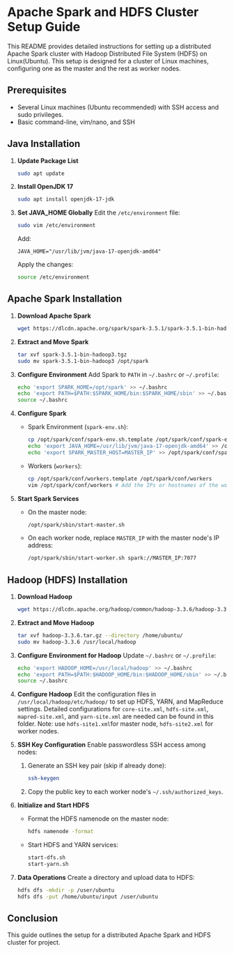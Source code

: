 
# Apache Spark and HDFS Cluster Setup Guide

This README provides detailed instructions for setting up a distributed Apache Spark cluster with Hadoop Distributed File System (HDFS) on Linux(Ubuntu). This setup is designed for a cluster of Linux machines, configuring one as the master and the rest as worker nodes.

## Prerequisites

- Several Linux machines (Ubuntu recommended) with SSH access and sudo privileges.
- Basic command-line, vim/nano, and SSH

## Java Installation

1. **Update Package List**
    ```bash
    sudo apt update
    ```

2. **Install OpenJDK 17**
    ```bash
    sudo apt install openjdk-17-jdk
    ```

3. **Set JAVA_HOME Globally**
    Edit the `/etc/environment` file:
    ```bash
    sudo vim /etc/environment
    ```
    Add:
    ```plaintext
    JAVA_HOME="/usr/lib/jvm/java-17-openjdk-amd64"
    ```
    Apply the changes:
    ```bash
    source /etc/environment
    ```

## Apache Spark Installation

1. **Download Apache Spark**
    ```bash
    wget https://dlcdn.apache.org/spark/spark-3.5.1/spark-3.5.1-bin-hadoop3.tgz
    ```

2. **Extract and Move Spark**
    ```bash
    tar xvf spark-3.5.1-bin-hadoop3.tgz
    sudo mv spark-3.5.1-bin-hadoop3 /opt/spark
    ```

3. **Configure Environment**
    Add Spark to `PATH` in `~/.bashrc` or `~/.profile`:
    ```bash
    echo 'export SPARK_HOME=/opt/spark' >> ~/.bashrc
    echo 'export PATH=$PATH:$SPARK_HOME/bin:$SPARK_HOME/sbin' >> ~/.bashrc
    source ~/.bashrc
    ```

4. **Configure Spark**
    - Spark Environment (`spark-env.sh`):
      ```bash
      cp /opt/spark/conf/spark-env.sh.template /opt/spark/conf/spark-env.sh
      echo 'export JAVA_HOME=/usr/lib/jvm/java-17-openjdk-amd64' >> /opt/spark/conf/spark-env.sh
      echo 'export SPARK_MASTER_HOST=MASTER_IP' >> /opt/spark/conf/spark-env.sh
      ```
    - Workers (`workers`):
      ```bash
      cp /opt/spark/conf/workers.template /opt/spark/conf/workers
      vim /opt/spark/conf/workers # Add the IPs or hostnames of the worker nodes
      ```

5. **Start Spark Services**
    - On the master node:
      ```bash
      /opt/spark/sbin/start-master.sh
      ```
    - On each worker node, replace `MASTER_IP` with the master node's IP address:
      ```bash
      /opt/spark/sbin/start-worker.sh spark://MASTER_IP:7077
      ```

## Hadoop (HDFS) Installation

1. **Download Hadoop**
    ```bash
    wget https://dlcdn.apache.org/hadoop/common/hadoop-3.3.6/hadoop-3.3.6.tar.gz
    ```

2. **Extract and Move Hadoop**
    ```bash
    tar xvf hadoop-3.3.6.tar.gz --directory /home/ubuntu/
    sudo mv hadoop-3.3.6 /usr/local/hadoop
    ```

3. **Configure Environment for Hadoop**
    Update `~/.bashrc` or `~/.profile`:
    ```bash
    echo 'export HADOOP_HOME=/usr/local/hadoop' >> ~/.bashrc
    echo 'export PATH=$PATH:$HADOOP_HOME/bin:$HADOOP_HOME/sbin' >> ~/.bashrc
    source ~/.bashrc
    ```

4. **Configure Hadoop**
    Edit the configuration files in `/usr/local/hadoop/etc/hadoop/` to set up HDFS, YARN, and MapReduce settings. Detailed configurations for `core-site.xml`, `hdfs-site.xml`, `mapred-site.xml`, and `yarn-site.xml` are needed can be found in this folder.
    Note: use `hdfs-site1.xml`for master node, `hdfs-site2.xml` for worker nodes.

5. **SSH Key Configuration**
	Enable passwordless SSH access among nodes:
	1. Generate an SSH key pair (skip if already done):
		```bash
	   ssh-keygen
	   ```
	1. Copy the public key to each worker node's `~/.ssh/authorized_keys`.

5. **Initialize and Start HDFS**
    - Format the HDFS namenode on the master node:
      ```bash
      hdfs namenode -format
      ```
    - Start HDFS and YARN services:
      ```bash
      start-dfs.sh
      start-yarn.sh
      ```

6. **Data Operations**
    Create a directory and upload data to HDFS:
    ```bash
    hdfs dfs -mkdir -p /user/ubuntu
    hdfs dfs -put /home/ubuntu/input /user/ubuntu
    ```


## Conclusion

This guide outlines the setup for a distributed Apache Spark and HDFS cluster for project. 
